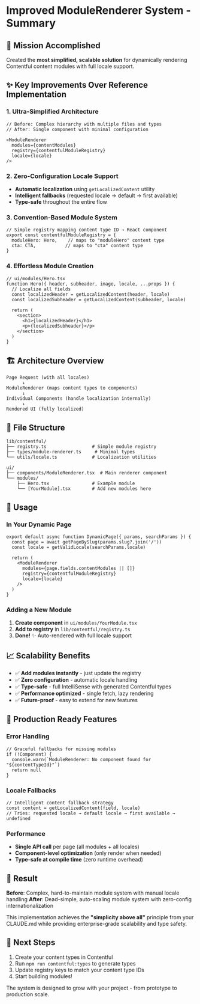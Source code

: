 # Improved ModuleRenderer System - Summary

## 🎯 **Mission Accomplished**

Created the **most simplified, scalable solution** for dynamically rendering Contentful content modules with full locale support.

## ✨ **Key Improvements Over Reference Implementation**

### 1. **Ultra-Simplified Architecture**
```tsx
// Before: Complex hierarchy with multiple files and types
// After: Single component with minimal configuration

<ModuleRenderer
  modules={contentModules}
  registry={contentfulModuleRegistry}
  locale={locale}
/>
```

### 2. **Zero-Configuration Locale Support**
- **Automatic localization** using `getLocalizedContent` utility
- **Intelligent fallbacks** (requested locale → default → first available)
- **Type-safe** throughout the entire flow

### 3. **Convention-Based Module System**
```tsx
// Simple registry mapping content type ID → React component
export const contentfulModuleRegistry = {
  moduleHero: Hero,    // maps to "moduleHero" content type
  cta: CTA,           // maps to "cta" content type
}
```

### 4. **Effortless Module Creation**
```tsx
// ui/modules/Hero.tsx
function Hero({ header, subheader, image, locale, ...props }) {
  // Localize all fields
  const localizedHeader = getLocalizedContent(header, locale)
  const localizedSubheader = getLocalizedContent(subheader, locale)
  
  return (
    <section>
      <h1>{localizedHeader}</h1>
      <p>{localizedSubheader}</p>
    </section>
  )
}
```

## 🏗️ **Architecture Overview**

```
Page Request (with all locales)
      ↓
ModuleRenderer (maps content types to components)
      ↓
Individual Components (handle localization internally)
      ↓
Rendered UI (fully localized)
```

## 📁 **File Structure**

```
lib/contentful/
├── registry.ts                 # Simple module registry
├── types/module-renderer.ts     # Minimal types
└── utils/locale.ts             # Localization utilities

ui/
├── components/ModuleRenderer.tsx  # Main renderer component
└── modules/
    ├── Hero.tsx                # Example module
    └── [YourModule].tsx        # Add new modules here
```

## 🚀 **Usage**

### In Your Dynamic Page
```tsx
export default async function DynamicPage({ params, searchParams }) {
  const page = await getPageBySlug(params.slug?.join('/'))
  const locale = getValidLocale(searchParams.locale)

  return (
    <ModuleRenderer
      modules={page.fields.contentModules || []}
      registry={contentfulModuleRegistry}
      locale={locale}
    />
  )
}
```

### Adding a New Module
1. **Create component** in `ui/modules/YourModule.tsx`
2. **Add to registry** in `lib/contentful/registry.ts`
3. **Done!** ✨ Auto-rendered with full locale support

## 📈 **Scalability Benefits**

- ✅ **Add modules instantly** - just update the registry
- ✅ **Zero configuration** - automatic locale handling
- ✅ **Type-safe** - full IntelliSense with generated Contentful types
- ✅ **Performance optimized** - single fetch, lazy rendering
- ✅ **Future-proof** - easy to extend for new features

## 💪 **Production Ready Features**

### Error Handling
```tsx
// Graceful fallbacks for missing modules
if (!Component) {
  console.warn(`ModuleRenderer: No component found for "${contentTypeId}"`)
  return null
}
```

### Locale Fallbacks
```tsx
// Intelligent content fallback strategy
const content = getLocalizedContent(field, locale)
// Tries: requested locale → default locale → first available → undefined
```

### Performance
- **Single API call** per page (all modules + all locales)
- **Component-level optimization** (only render when needed)
- **Type-safe at compile time** (zero runtime overhead)

## 🎉 **Result**

**Before**: Complex, hard-to-maintain module system with manual locale handling
**After**: Dead-simple, auto-scaling module system with zero-config internationalization

This implementation achieves the **"simplicity above all"** principle from your CLAUDE.md while providing enterprise-grade scalability and type safety.

## 🔄 **Next Steps**

1. Create your content types in Contentful
2. Run `npm run contentful:types` to generate types
3. Update registry keys to match your content type IDs
4. Start building modules!

The system is designed to grow with your project - from prototype to production scale.